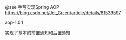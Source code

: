




@see 手写实现Spring AOP https://blog.csdn.net/Jet_Green/article/details/81539597


aop-1.0.1


实现了基本的前置通知和后置通知